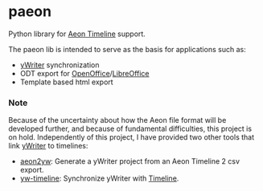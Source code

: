 # paeon
Python library for [Aeon Timeline](https://www.aeontimeline.com) support.

The paeon lib is intended to serve as the basis for applications such as:
- [yWriter](http://www.spacejock.com/yWriter7.html) synchronization
- ODT export for [OpenOffice](https://www.openoffice.org)/[LibreOffice](https://www.libreoffice.org)
- Template based html export

### Note 
Because of the uncertainty about how the Aeon file format will be developed further, and because of fundamental difficulties, this project is on hold. Independently of this project, I have provided two other tools that link [yWriter](http://spacejock.com/yWriter7.html) to timelines:

- [aeon2yw](https://peter88213.github.io/aeon2yw/): Generate a yWriter project from an Aeon Timeline 2 csv export.
- [yw-timeline](https://peter88213.github.io/yw-timeline/): Synchronize yWriter with [Timeline](http://thetimelineproj.sourceforge.net/).

